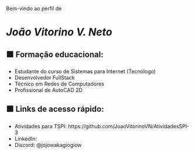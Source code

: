 Bem-vindo ao perfil de 
# ***João Vitorino V. Neto***

<h2>⬛ Formação educacional:</h2>
<ul>
  <li>Estudante do curso de Sistemas para Internet (Tecnólogo)</li>
  <li>Desenvolvedor FullStack</li>
  <li>Técnico em Redes de Computadores</li>
  <li>Profissional de AutoCAD 2D</li>
</ul>

<h2>⬛ Links de acesso rápido:</h2>
<ul>
  <li>Atividades para TSPI: https://github.com/JoaoVitorinoVN/AtividadesSPI-3</li>
  <li>LinkedIn: </li>
  <li>Discord: @jojowakagiogiow</li>
</ul>
